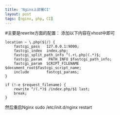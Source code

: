 ```yaml
---
title: 'Nginx上部署CI'
layout: post
tags: [nginx, php, CI]
---
```

#主要是rewrite方面的配置：
添加以下内容在vhost中即可
   
    location ~ \.php($|/) {
        fastcgi_pass   127.0.0.1:9000;
        fastcgi_index  index.php;
        fastcgi_split_path_info ^(.+\.php)(.*)$;
        fastcgi_param   PATH_INFO $fastcgi_path_info;
        fastcgi_param  SCRIPT_FILENAME  $document_root$fastcgi_script_name;
        include        fastcgi_params;
    }

    if (!-e $request_filename) {
        rewrite ^/(.*)$ /index.php/$1 last;
        break;
    }

然后重启Nginx
	sudo /etc/init.d/nginx restart
   
